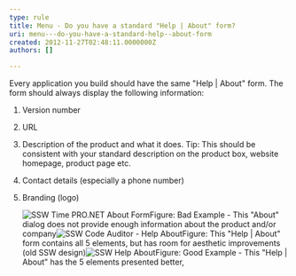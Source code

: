 ```yaml
---
type: rule
title: Menu - Do you have a standard "Help | About" form?
uri: menu---do-you-have-a-standard-help--about-form
created: 2012-11-27T02:48:11.0000000Z
authors: []

---
```


 
Every application you build should have the same "Help | About" form. The form should always display the following information:

1. Version number
2. URL
3. Description of the product and what it does.
Tip: This should be consistent with your standard description on the product box, website homepage, product page etc.
4. Contact details (especially a phone number)
5. Branding (logo)

   ​![SSW Time PRO.NET About Form](http&#58;//www.ssw.com.au/ssw/Standards/Rules/Images/BadHelpAboutForm.jpg)Figure: Bad Example - This "About" dialog does not provide enough information about the product and/or company![SSW Code Auditor - Help About](http&#58;//www.ssw.com.au/ssw/Standards/Rules/Images/SSWHelpAbout.gif)Figure: This "Help | About" form contains all 5 elements, but has room for aesthetic improvements (old SSW design)![SSW Help About](http&#58;//www.ssw.com.au/ssw/Standards/Rules/Images/Rego9.png)Figure: Good Example - This "Help | About" has the 5 elements presented better,
